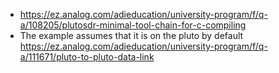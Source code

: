 - https://ez.analog.com/adieducation/university-program/f/q-a/108205/plutosdr-minimal-tool-chain-for-c-compiling
- The example assumes that it is on the pluto by default https://ez.analog.com/adieducation/university-program/f/q-a/111671/pluto-to-pluto-data-link
